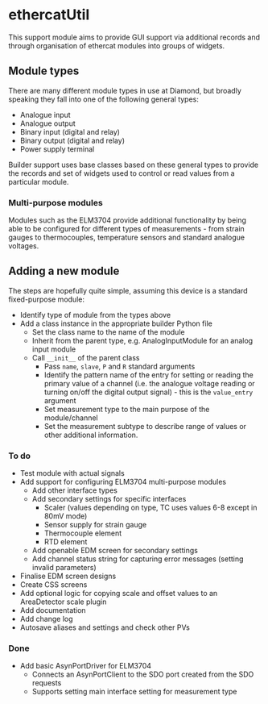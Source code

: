 ethercatUtil
============

This support module aims to provide GUI support via additional records and
through organisation of ethercat modules into groups of widgets.

Module types
------------

There are many different module types in use at Diamond, but broadly speaking
they fall into one of the following general types:

* Analogue input
* Analogue output
* Binary input (digital and relay)
* Binary output (digital and relay)
* Power supply terminal

Builder support uses base classes based on these general types to provide the
records and set of widgets used to control or read values from a particular
module.

### Multi-purpose modules

Modules such as the ELM3704 provide additional functionality by being able to
be configured for different types of measurements - from strain gauges to 
thermocouples, temperature sensors and standard analogue voltages.

Adding a new module
-------------------

The steps are hopefully quite simple, assuming this device is a standard 
fixed-purpose module:

* Identify type of module from the types above
* Add a class instance in the appropriate builder Python file
    - Set the class name to the name of the module
    - Inherit from the parent type, e.g. AnalogInputModule for an analog input
    module
    - Call `__init__` of the parent class
        + Pass `name`, `slave`, `P` and `R` standard arguments
        + Identify the pattern name of the entry for setting or reading the
        primary value of a channel (i.e. the analogue voltage reading or turning
        on/off the digital output signal) - this is the `value_entry` argument
        + Set measurement type to the main purpose of the module/channel
        + Set the measurement subtype to describe range of values or other 
        additional information.

### To do

* Test module with actual signals
* Add support for configuring ELM3704 multi-purpose modules
    * Add other interface types
    * Add secondary settings for specific interfaces
        * Scaler (values depending on type, TC uses values 6-8 except in 80mV mode)
        * Sensor supply for strain gauge
        * Thermocouple element
        * RTD element
    * Add openable EDM screen for secondary settings
    * Add channel status string for capturing error messages (setting invalid parameters)
* Finalise EDM screen designs
* Create CSS screens
* Add optional logic for copying scale and offset values to an AreaDetector scale plugin
* Add documentation
* Add change log
* Autosave aliases and settings and check other PVs

### Done

* Add basic AsynPortDriver for ELM3704
    * Connects an AsynPortClient to the SDO port created from the SDO requests
    * Supports setting main interface setting for measurement type

